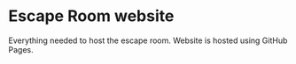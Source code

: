 # Escape Room website

Everything needed to host the escape room. Website is hosted using GitHub Pages.
